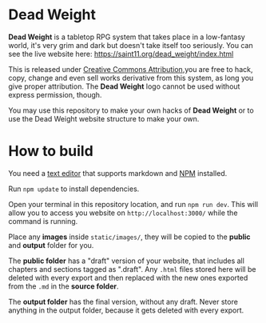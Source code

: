 # Dead Weight
**Dead Weight** is a tabletop RPG system that takes place in a low-fantasy world, it's very grim and dark but doesn't take itself too seriously.
You can see the live website here: https://saint11.org/dead_weight/index.html

This is released under [Creative Commons Attribution](https://creativecommons.org/licenses/by/4.0/),you are free to hack, copy, change and even sell works derivative from this system, as long you give proper attribution. The **Dead Weight** logo cannot be used without express permission, though.

You may use this repository to make your own hacks of **Dead Weight** or to use the Dead Weight website structure to make your own.

# How to build
You need a [text editor](https://code.visualstudio.com/) that supports markdown and [NPM](https://www.npmjs.com/get-npm) installed.

Run `npm update` to install dependencies.

Open your terminal in this repository location, and run `npm run dev`. This will allow you to access you website on `http://localhost:3000/` while the command is running.

Place any **images** inside `static/images/`, they will be copied to the **public** and **output** folder for you.

The **public folder** has a "draft" version of your website, that includes all chapters and sections tagged as ".draft". Any `.html` files stored here will be deleted with every export and then replaced with the new ones exported from the `.md` in the **source folder**.

The **output folder** has the final version, without any draft. Never store anything in the output folder, because it gets deleted with every export.